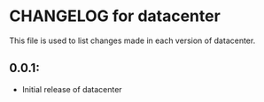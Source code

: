 # CHANGELOG for datacenter

This file is used to list changes made in each version of datacenter.

## 0.0.1:

* Initial release of datacenter
